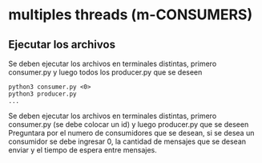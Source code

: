 # multiples threads (m-CONSUMERS)

## Ejecutar los archivos

Se deben ejecutar los archivos en terminales distintas, primero consumer.py y luego todos los producer.py que se deseen

```
python3 consumer.py <0>
python3 producer.py
...
```
Se deben ejecutar los archivos en terminales distintas, primero consumer.py (se debe colocar un id) y luego producer.py que se deseen
Preguntara por el numero de consumidores que se desean, si se desea un consumidor se debe ingresar 0, la cantidad
de mensajes que se desean enviar y el tiempo de espera entre mensajes.